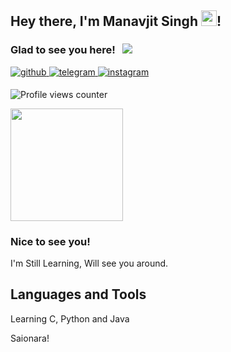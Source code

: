 ## Hey there, I'm Manavjit Singh <img src="https://media.giphy.com/media/hvRJCLFzcasrR4ia7z/giphy.gif" width="25px">!

### Glad to see you here! &nbsp; ![](https://visitor-badge.glitch.me/badge?page_id=Kuruin.Kuruin)

<a href="https://github.com/Kuruin" target="_blank">
<img src=https://img.shields.io/badge/github-%2324292e.svg?&style=for-the-badge&logo=github&logoColor=7DBBE6 alt=github style="margin-bottom: 5px;" />
</a>
<a href="https://t.me/Kuruin" target="_blank">
<img src=https://img.shields.io/badge/telegram-%2324292e.svg?&style=for-the-badge&logo=telegram&logoColor=0088CC alt=telegram style="margin-bottom: 5px;" />
</a>
<a href="https://instagram.com/just_manavjit" target="_blank">
<img src=https://img.shields.io/badge/instagram-%2324292e.svg?&style=for-the-badge&logo=instagram&logoColor=DD2A7B alt=instagram style="margin-bottom: 5px;" />
</a>

![Profile views counter](https://komarev.com/ghpvc/?username=Kuruin&style=flat-square&color=86d62f)

<img height="180em" src="https://github-readme-stats.vercel.app/api?username=Kuruin&show_icons=true&hide_border=true&&count_private=true&include_all_commits=true&theme=gotham" />

### Nice to see you!  
I'm Still Learning, Will see you around.


## Languages and Tools  
Learning C, Python and Java

Saionara!
